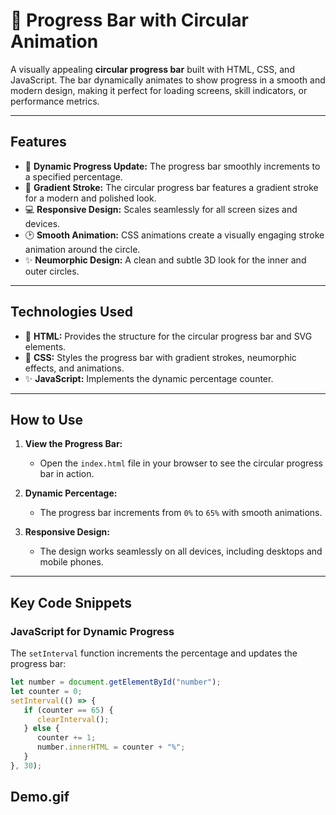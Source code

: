 # 🔄 Progress Bar with Circular Animation

A visually appealing **circular progress bar** built with HTML, CSS, and JavaScript. The bar dynamically animates to show progress in a smooth and modern design, making it perfect for loading screens, skill indicators, or performance metrics.

---

## Features
- 🎯 **Dynamic Progress Update:** The progress bar smoothly increments to a specified percentage.
- 🎨 **Gradient Stroke:** The circular progress bar features a gradient stroke for a modern and polished look.
- 💻 **Responsive Design:** Scales seamlessly for all screen sizes and devices.
- 🕑 **Smooth Animation:** CSS animations create a visually engaging stroke animation around the circle.
- ✨ **Neumorphic Design:** A clean and subtle 3D look for the inner and outer circles.

---

## Technologies Used
- 🎨 **HTML:** Provides the structure for the circular progress bar and SVG elements.
- 🎨 **CSS:** Styles the progress bar with gradient strokes, neumorphic effects, and animations.
- ✨ **JavaScript:** Implements the dynamic percentage counter.

---

## How to Use

1. **View the Progress Bar:**
   - Open the `index.html` file in your browser to see the circular progress bar in action.

2. **Dynamic Percentage:**
   - The progress bar increments from `0%` to `65%` with smooth animations.

3. **Responsive Design:**
   - The design works seamlessly on all devices, including desktops and mobile phones.

---

## Key Code Snippets

### JavaScript for Dynamic Progress
The `setInterval` function increments the percentage and updates the progress bar:
```javascript
let number = document.getElementById("number");
let counter = 0;
setInterval(() => {
   if (counter == 65) {
      clearInterval();
   } else {
      counter += 1;
      number.innerHTML = counter + "%";
   }
}, 30);
```

## Demo.gif
